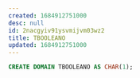 ```yaml
---
created: 1684912751000
desc: null
id: 2nacgyiv91ysvmijvm03wz2
title: TBOOLEANO
updated: 1684912751000
---
```


```sql
CREATE DOMAIN TBOOLEANO AS CHAR(1);
```